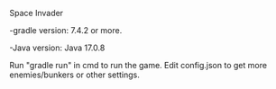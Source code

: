 Space Invader

-gradle version: 7.4.2 or more.

-Java version: Java 17.0.8

Run "gradle run" in cmd to run the game.
Edit config.json to get more enemies/bunkers or other settings.
